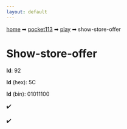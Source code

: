 ```yaml
---
layout: default
---
```


[home](/) ➡ [pocket113](/protocol/pocket113) ➡ [play](/protocol/pocket113/play) ➡ show-store-offer

# Show-store-offer

**Id**: 92

**Id** (hex): 5C

**Id** (bin): 01011100

✔️

✔️


